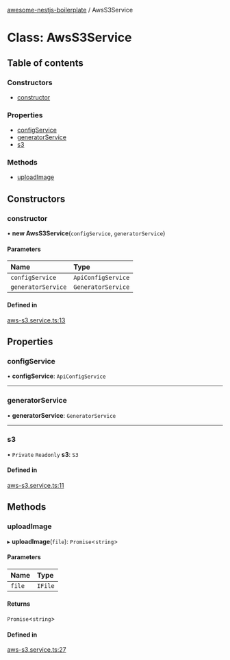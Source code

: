 [awesome-nestjs-boilerplate](../README.md) / AwsS3Service

# Class: AwsS3Service

## Table of contents

### Constructors

- [constructor](AwsS3Service.md#constructor)

### Properties

- [configService](AwsS3Service.md#configservice)
- [generatorService](AwsS3Service.md#generatorservice)
- [s3](AwsS3Service.md#s3)

### Methods

- [uploadImage](AwsS3Service.md#uploadimage)

## Constructors

### constructor

• **new AwsS3Service**(`configService`, `generatorService`)

#### Parameters

| Name | Type |
| :------ | :------ |
| `configService` | `ApiConfigService` |
| `generatorService` | `GeneratorService` |

#### Defined in

[aws-s3.service.ts:13](https://github.com/klub-deepak/poc_doc_generation_3/blob/afd7f83/src/shared/services/aws-s3.service.ts#L13)

## Properties

### configService

• **configService**: `ApiConfigService`

___

### generatorService

• **generatorService**: `GeneratorService`

___

### s3

• `Private` `Readonly` **s3**: `S3`

#### Defined in

[aws-s3.service.ts:11](https://github.com/klub-deepak/poc_doc_generation_3/blob/afd7f83/src/shared/services/aws-s3.service.ts#L11)

## Methods

### uploadImage

▸ **uploadImage**(`file`): `Promise`<`string`\>

#### Parameters

| Name | Type |
| :------ | :------ |
| `file` | `IFile` |

#### Returns

`Promise`<`string`\>

#### Defined in

[aws-s3.service.ts:27](https://github.com/klub-deepak/poc_doc_generation_3/blob/afd7f83/src/shared/services/aws-s3.service.ts#L27)
